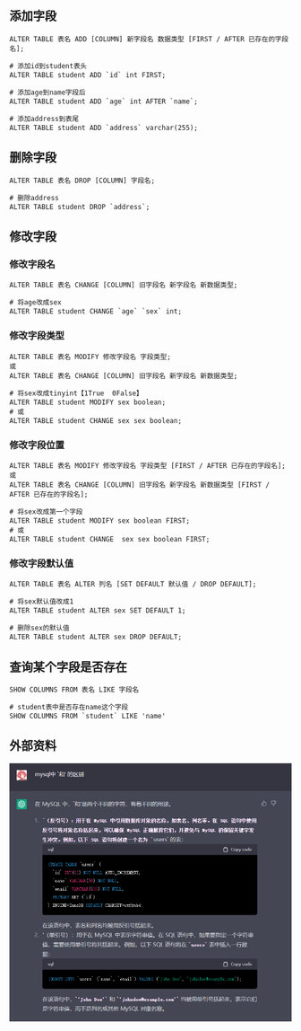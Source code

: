 ## 添加字段

```mysql
ALTER TABLE 表名 ADD [COLUMN] 新字段名 数据类型 [FIRST / AFTER 已存在的字段名];
```

```mysql
# 添加id到student表头
ALTER TABLE student ADD `id` int FIRST;
```

```mysql
# 添加age到name字段后
ALTER TABLE student ADD `age` int AFTER `name`;
```

```mysql
# 添加address到表尾
ALTER TABLE student ADD `address` varchar(255);
```



## 删除字段

```mysql
ALTER TABLE 表名 DROP [COLUMN] 字段名;
```

```mysql
# 删除address
ALTER TABLE student DROP `address`;
```



## 修改字段

### 修改字段名

```mysql
ALTER TABLE 表名 CHANGE [COLUMN] 旧字段名 新字段名 新数据类型;
```

```mysql
# 将age改成sex
ALTER TABLE student CHANGE `age` `sex` int;
```

### 修改字段类型

```mysql
ALTER TABLE 表名 MODIFY 修改字段名 字段类型;
或
ALTER TABLE 表名 CHANGE [COLUMN] 旧字段名 新字段名 新数据类型;
```

```mysql
# 将sex改成tinyint【1True  0False】
ALTER TABLE student MODIFY sex boolean;
# 或
ALTER TABLE student CHANGE sex sex boolean;
```

### 修改字段位置

```mysql
ALTER TABLE 表名 MODIFY 修改字段名 字段类型 [FIRST / AFTER 已存在的字段名];
或
ALTER TABLE 表名 CHANGE [COLUMN] 旧字段名 新字段名 新数据类型 [FIRST / AFTER 已存在的字段名];
```

```mysql
# 将sex改成第一个字段
ALTER TABLE student MODIFY sex boolean FIRST;
# 或
ALTER TABLE student CHANGE  sex sex boolean FIRST;
```

### 修改字段默认值

```mysql
ALTER TABLE 表名 ALTER 列名 [SET DEFAULT 默认值 / DROP DEFAULT];
```

```mysql
# 将sex默认值改成1
ALTER TABLE student ALTER sex SET DEFAULT 1;
```

```mysql
# 删除sex的默认值
ALTER TABLE student ALTER sex DROP DEFAULT;
```



## 查询某个字段是否存在

```mysql
SHOW COLUMNS FROM 表名 LIKE 字段名
```

```mysql
# student表中是否存在name这个字段
SHOW COLUMNS FROM `student` LIKE 'name'
```



## 外部资料

![image-20230325064604045](image/3.%E5%AD%97%E6%AE%B5%E7%9A%84%E6%93%8D%E4%BD%9C/image-20230325064604045.png)